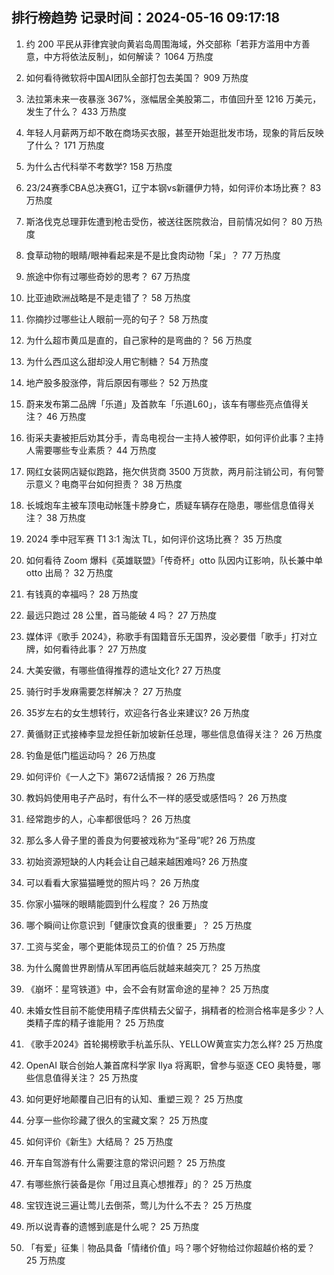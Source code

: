 
## 排行榜趋势 记录时间：2024-05-16 09:17:18
  
  1. 约 200 平民从菲律宾驶向黄岩岛周围海域，外交部称「若菲方滥用中方善意，中方将依法反制」，如何解读？ 1064 万热度
    
  2. 如何看待微软将中国AI团队全部打包去美国？ 909 万热度
    
  3. 法拉第未来一夜暴涨 367%，涨幅居全美股第二，市值回升至 1216 万美元，发生了什么？ 433 万热度
    
  4. 年轻人月薪两万却不敢在商场买衣服，甚至开始逛批发市场，现象的背后反映了什么？ 171 万热度
    
  5. 为什么古代科举不考数学? 158 万热度
    
  6. 23/24赛季CBA总决赛G1，辽宁本钢vs新疆伊力特，如何评价本场比赛？ 83 万热度
    
  7. 斯洛伐克总理菲佐遭到枪击受伤，被送往医院救治，目前情况如何？ 80 万热度
    
  8. 食草动物的眼睛/眼神看起来是不是比食肉动物「呆」？ 77 万热度
    
  9. 旅途中你有过哪些奇妙的思考？ 67 万热度
    
  10. 比亚迪欧洲战略是不是走错了？ 58 万热度
    
  11. 你摘抄过哪些让人眼前一亮的句子？ 58 万热度
    
  12. 为什么超市黄瓜是直的，自己家种的是弯曲的？ 56 万热度
    
  13. 为什么西瓜这么甜却没人用它制糖？ 54 万热度
    
  14. 地产股多股涨停，背后原因有哪些？ 52 万热度
    
  15. 蔚来发布第二品牌「乐道」及首款车「乐道L60」，该车有哪些亮点值得关注？ 46 万热度
    
  16. 街采夫妻被拒后劝其分手，青岛电视台一主持人被停职，如何评价此事？主持人需要哪些专业素质？ 44 万热度
    
  17. 网红女装网店疑似跑路，拖欠供货商 3500 万货款，两月前注销公司，有何警示意义？电商平台如何担责？ 38 万热度
    
  18. 长城炮车主被车顶电动帐篷卡脖身亡，质疑车辆存在隐患，哪些信息值得关注？ 38 万热度
    
  19. 2024 季中冠军赛 T1 3:1 淘汰 TL，如何评价这场比赛？ 35 万热度
    
  20. 如何看待 Zoom 爆料《英雄联盟》「传奇杯」otto 队因内讧影响，队长兼中单 otto 出局？ 32 万热度
    
  21. 有钱真的幸福吗？ 28 万热度
    
  22. 最远只跑过 28 公里，首马能破 4 吗？ 27 万热度
    
  23. 媒体评《歌手 2024》，称歌手有国籍音乐无国界，没必要借「歌手」打对立牌，如何看待此事？ 27 万热度
    
  24. 大美安徽，有哪些值得推荐的遗址文化? 27 万热度
    
  25. 骑行时手发麻需要怎样解决？ 27 万热度
    
  26. 35岁左右的女生想转行，欢迎各行各业来建议? 26 万热度
    
  27. 黄循财正式接棒李显龙担任新加坡新任总理，哪些信息值得关注？ 26 万热度
    
  28. 钓鱼是低门槛运动吗？ 26 万热度
    
  29. 如何评价《一人之下》第672话情报？ 26 万热度
    
  30. 教妈妈使用电子产品时，有什么不一样的感受或感悟吗？ 26 万热度
    
  31. 经常跑步的人，心率都很低吗？ 26 万热度
    
  32. 那么多人骨子里的善良为何要被戏称为“圣母”呢? 26 万热度
    
  33. 初始资源短缺的人内耗会让自己越来越困难吗? 26 万热度
    
  34. 可以看看大家猫猫睡觉的照片吗？ 26 万热度
    
  35. 你家小猫咪的眼睛能圆到什么程度？ 26 万热度
    
  36. 哪个瞬间让你意识到「健康饮食真的很重要」？ 25 万热度
    
  37. 工资与奖金，哪个更能体现员工的价值？ 25 万热度
    
  38. 为什么魔兽世界剧情从军团再临后就越来越突兀？ 25 万热度
    
  39. 《崩坏：星穹铁道》中，会不会有财富命途的星神？ 25 万热度
    
  40. 未婚女性目前不能使用精子库供精去父留子，捐精者的检测合格率是多少？人类精子库的精子谁能用？ 25 万热度
    
  41. 《歌手2024》首轮揭榜歌手杭盖乐队、YELLOW黄宣实力怎么样? 25 万热度
    
  42. OpenAI 联合创始人兼首席科学家 Ilya 将离职，曾参与驱逐 CEO 奥特曼，哪些信息值得关注？ 25 万热度
    
  43. 如何更好地颠覆自己旧有的认知、重塑三观？ 25 万热度
    
  44. 分享一些你珍藏了很久的宝藏文案？ 25 万热度
    
  45. 如何评价《新生》大结局？ 25 万热度
    
  46. 开车自驾游有什么需要注意的常识问题？ 25 万热度
    
  47. 有哪些旅行装备是你「用过且真心想推荐」的？ 25 万热度
    
  48. 宝钗连说三遍让莺儿去倒茶，莺儿为什么不去？ 25 万热度
    
  49. 所以说青春的遗憾到底是什么呢？ 25 万热度
    
  50. 「有爱」征集｜物品具备「情绪价值」吗？哪个好物给过你超越价格的爱？ 25 万热度
    